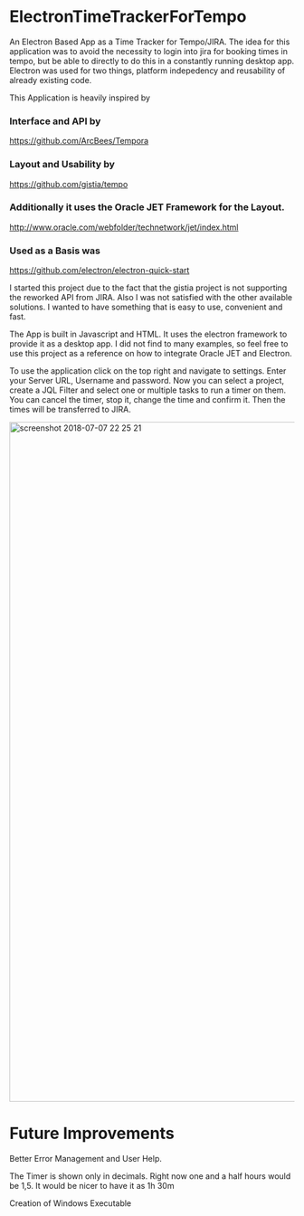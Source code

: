 # ElectronTimeTrackerForTempo
An Electron Based App as a Time Tracker for Tempo/JIRA.
The idea for this application was to avoid the necessity to login into jira for booking times in tempo, but be able to directly to do this in a constantly running desktop app. Electron was used for two things, platform indepedency and reusability of already existing code.


This Application is heavily inspired by 

### Interface and API by
https://github.com/ArcBees/Tempora

### Layout and Usability by
https://github.com/gistia/tempo

### Additionally it uses the Oracle JET Framework for the Layout.
http://www.oracle.com/webfolder/technetwork/jet/index.html

### Used as a Basis was
https://github.com/electron/electron-quick-start

I started this project due to the fact that the gistia project is not supporting the reworked API from JIRA. Also I was not satisfied with the other available solutions. I wanted to have something that is easy to use, convenient and fast.

The App is built in Javascript and HTML. It uses the electron framework to provide it as a desktop app. I did not find to many examples, so feel free to use this project as a reference on how to integrate Oracle JET and Electron.

To use the application click on the top right and navigate to settings. Enter your Server URL, Username and password. Now you can select a project, create a JQL Filter and select one or multiple tasks to run a timer on them. You can cancel the timer, stop it, change the time and confirm it. Then the times will be transferred to JIRA.

<img width="1202" alt="screenshot 2018-07-07 22 25 21" src="https://user-images.githubusercontent.com/2444534/42414411-3da70484-8235-11e8-9bd9-dad707c4dc80.png">



# Future Improvements
Better Error Management and User Help.

The Timer is shown only in decimals. Right now one and a half hours would be 1,5. It would be nicer to have it as 1h 30m

Creation of Windows Executable
